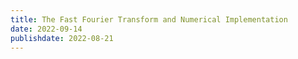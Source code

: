 ```yaml
---
title: The Fast Fourier Transform and Numerical Implementation
date: 2022-09-14
publishdate: 2022-08-21
---
```



